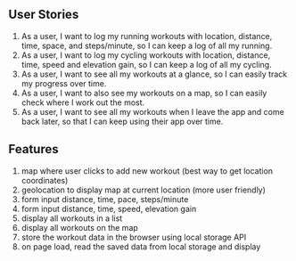 
## User Stories 
1. As a user, I want to log my running workouts with location, distance, time, space, and steps/minute, so I can keep a log of all my running. 
2. As a user, I want to log my cycling workouts with location, distance, time, speed and elevation gain, so I can keep a log of all my cycling. 
3. As a user, I want to see all my workouts at a glance, so I can easily track my progress over time. 
4. As a user, I want to also see my workouts on a map, so I can easily check where I work out the most. 
5. As a user, I want to see all my workouts when I leave the app and come back later, so that I can keep using their app over time. 

## Features 
1. map where user clicks to add new workout (best way to get location coordinates)
2. geolocation to display map at current location (more user friendly)
3. form input distance, time, pace, steps/minute 
4. form input distance, time, speed, elevation gain 
5. display all workouts in a list 
6. display all workouts on the map 
7. store the workout data in the browser using local storage API 
8. on page load, read the saved data from local storage and display 
